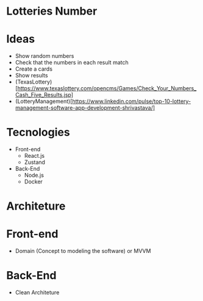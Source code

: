 # Lotteries Number

# Ideas

- Show random numbers
- Check that the numbers in each result match
- Create a cards
- Show results
- (TexasLottery)[https://www.texaslottery.com/opencms/Games/Check_Your_Numbers_Cash_Five_Results.jsp]
- (LotteryManagement)[https://www.linkedin.com/pulse/top-10-lottery-management-software-app-development-shrivastava/]

# Tecnologies

- Front-end
   - React.js
   - Zustand
- Back-End
   - Node.js
   - Docker

# Architeture

# Front-end
- Domain (Concept to modeling the software) or MVVM

# Back-End
- Clean Architeture
